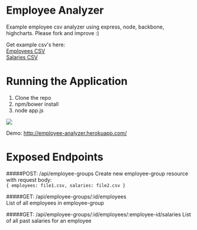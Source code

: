 Employee Analyzer
===================

Example employee csv analyzer using express, node, backbone, highcharts. Please fork and improve :)  
  
Get example csv's here:  
[Employees CSV](https://raw.githubusercontent.com/robgraeber/employee-analyzer/master/test/employees_small.csv)  
[Salaries CSV](https://raw.githubusercontent.com/robgraeber/employee-analyzer/master/test/salaries_small.csv)

# Running the Application
1. Clone the repo
2. npm/bower install
3. node app.js

![](https://dl.dropboxusercontent.com/u/6061717/Screenshot%202014-10-14%2019.13.21.png)

Demo: http://employee-analyzer.herokuapp.com/

# Exposed Endpoints

#####POST: /api/employee-groups 
Create new employee-group resource with request body:  
`{
    employees: file1.csv,
    salaries: file2.csv
}`

#####GET: /api/employee-groups/:id/employees   
List of all employees in employee-group

#####GET: /api/employee-groups/:id/employees/:employee-id/salaries
List of all past salaries for an employee
